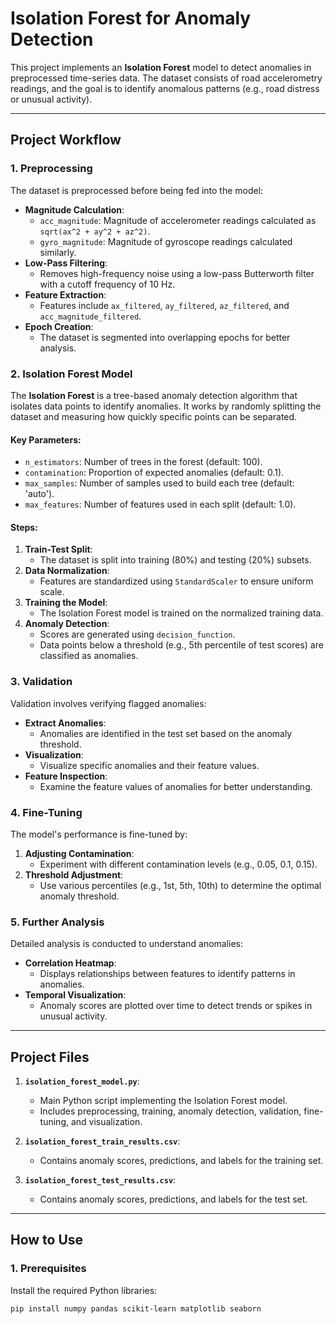 # **Isolation Forest for Anomaly Detection**

This project implements an **Isolation Forest** model to detect anomalies in preprocessed time-series data. The dataset consists of road accelerometry readings, and the goal is to identify anomalous patterns (e.g., road distress or unusual activity).

---

## **Project Workflow**

### **1. Preprocessing**
The dataset is preprocessed before being fed into the model:
- **Magnitude Calculation**:
  - `acc_magnitude`: Magnitude of accelerometer readings calculated as `sqrt(ax^2 + ay^2 + az^2)`.
  - `gyro_magnitude`: Magnitude of gyroscope readings calculated similarly.
- **Low-Pass Filtering**:
  - Removes high-frequency noise using a low-pass Butterworth filter with a cutoff frequency of 10 Hz.
- **Feature Extraction**:
  - Features include `ax_filtered`, `ay_filtered`, `az_filtered`, and `acc_magnitude_filtered`.
- **Epoch Creation**:
  - The dataset is segmented into overlapping epochs for better analysis.

### **2. Isolation Forest Model**
The **Isolation Forest** is a tree-based anomaly detection algorithm that isolates data points to identify anomalies. It works by randomly splitting the dataset and measuring how quickly specific points can be separated.

#### **Key Parameters**:
- `n_estimators`: Number of trees in the forest (default: 100).
- `contamination`: Proportion of expected anomalies (default: 0.1).
- `max_samples`: Number of samples used to build each tree (default: 'auto').
- `max_features`: Number of features used in each split (default: 1.0).

#### **Steps**:
1. **Train-Test Split**:
   - The dataset is split into training (80%) and testing (20%) subsets.
2. **Data Normalization**:
   - Features are standardized using `StandardScaler` to ensure uniform scale.
3. **Training the Model**:
   - The Isolation Forest model is trained on the normalized training data.
4. **Anomaly Detection**:
   - Scores are generated using `decision_function`.
   - Data points below a threshold (e.g., 5th percentile of test scores) are classified as anomalies.

### **3. Validation**
Validation involves verifying flagged anomalies:
- **Extract Anomalies**:
  - Anomalies are identified in the test set based on the anomaly threshold.
- **Visualization**:
  - Visualize specific anomalies and their feature values.
- **Feature Inspection**:
  - Examine the feature values of anomalies for better understanding.

### **4. Fine-Tuning**
The model's performance is fine-tuned by:
1. **Adjusting Contamination**:
   - Experiment with different contamination levels (e.g., 0.05, 0.1, 0.15).
2. **Threshold Adjustment**:
   - Use various percentiles (e.g., 1st, 5th, 10th) to determine the optimal anomaly threshold.

### **5. Further Analysis**
Detailed analysis is conducted to understand anomalies:
- **Correlation Heatmap**:
  - Displays relationships between features to identify patterns in anomalies.
- **Temporal Visualization**:
  - Anomaly scores are plotted over time to detect trends or spikes in unusual activity.

---

## **Project Files**

1. **`isolation_forest_model.py`**:
   - Main Python script implementing the Isolation Forest model.
   - Includes preprocessing, training, anomaly detection, validation, fine-tuning, and visualization.

2. **`isolation_forest_train_results.csv`**:
   - Contains anomaly scores, predictions, and labels for the training set.

3. **`isolation_forest_test_results.csv`**:
   - Contains anomaly scores, predictions, and labels for the test set.

---

## **How to Use**

### **1. Prerequisites**
Install the required Python libraries:
```bash
pip install numpy pandas scikit-learn matplotlib seaborn
